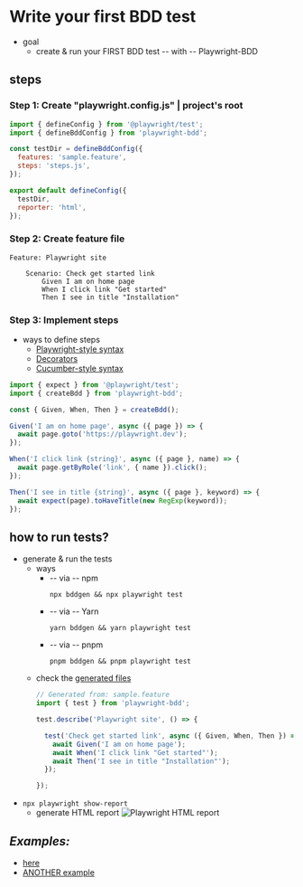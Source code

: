 # Write your first BDD test

* goal
  * create & run your FIRST BDD test -- with -- Playwright-BDD

## steps
### Step 1: Create "playwright.config.js" | project's root

```js
import { defineConfig } from '@playwright/test';
import { defineBddConfig } from 'playwright-bdd';

const testDir = defineBddConfig({
  features: 'sample.feature',
  steps: 'steps.js',
});

export default defineConfig({
  testDir,
  reporter: 'html',
});
```

### Step 2: Create feature file

```gherkin, title="sample.feature"
Feature: Playwright site

    Scenario: Check get started link
        Given I am on home page
        When I click link "Get started"
        Then I see in title "Installation"
```

### Step 3: Implement steps

* ways to define steps
  * [Playwright-style syntax](../writing-steps/playwright-style.md)
  * [Decorators](../writing-steps/decorators.md)
  * [Cucumber-style syntax](../writing-steps/cucumber-style.md)

```ts,title=index.ts
import { expect } from '@playwright/test';
import { createBdd } from 'playwright-bdd';

const { Given, When, Then } = createBdd();

Given('I am on home page', async ({ page }) => {
  await page.goto('https://playwright.dev');
});

When('I click link {string}', async ({ page }, name) => {
  await page.getByRole('link', { name }).click();
});

Then('I see in title {string}', async ({ page }, keyword) => {
  await expect(page).toHaveTitle(new RegExp(keyword));
});
```

## how to run tests?

* generate & run the tests
  * ways
    * -- via -- npm
      ```
      npx bddgen && npx playwright test
      ```
    * -- via -- Yarn
      ```
      yarn bddgen && yarn playwright test
      ```
    * -- via -- pnpm
      ```
      pnpm bddgen && pnpm playwright test
      ```
  * check the [generated files](".features-gen/")   
    ```js
    // Generated from: sample.feature
    import { test } from 'playwright-bdd';
    
    test.describe('Playwright site', () => {
    
      test('Check get started link', async ({ Given, When, Then }) => {
        await Given('I am on home page');
        await When('I click link "Get started"');
        await Then('I see in title "Installation"');
      });
    
    });
    ```
* `npx playwright show-report`
  * generate HTML report
  ![Playwright HTML report](./_media/playwright-report.png ':size=70%')

## _Examples:_
* [here](../../examples/writeYourFirstStep)
* [ANOTHER example](https://github.com/vitalets/playwright-bdd-example)
